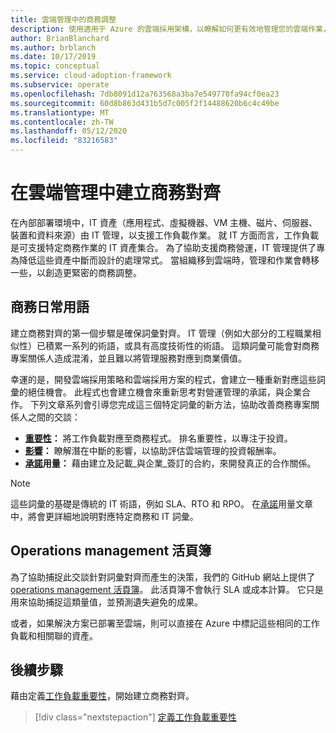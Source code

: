 ```yaml
---
title: 雲端管理中的商務調整
description: 使用適用于 Azure 的雲端採用架構，以瞭解如何更有效地管理您的雲端作業，以及發展更緊密的商務調整。
author: BrianBlanchard
ms.author: brblanch
ms.date: 10/17/2019
ms.topic: conceptual
ms.service: cloud-adoption-framework
ms.subservice: operate
ms.openlocfilehash: 7db8091d12a763568a3ba7e549770fa94cf0ea23
ms.sourcegitcommit: 60d8b863d431b5d7c005f2f14488620b6c4c49be
ms.translationtype: MT
ms.contentlocale: zh-TW
ms.lasthandoff: 05/12/2020
ms.locfileid: "83216583"
---
```

# <a name="create-business-alignment-in-cloud-management"></a>在雲端管理中建立商務對齊

在內部部署環境中，IT 資產（應用程式、虛擬機器、VM 主機、磁片、伺服器、裝置和資料來源）由 IT 管理，以支援工作負載作業。 就 IT 方面而言，工作負載是可支援特定商務作業的 IT 資產集合。 為了協助支援商務營運，IT 管理提供了專為降低這些資產中斷而設計的處理常式。 當組織移到雲端時，管理和作業會轉移一些，以創造更緊密的商務調整。

## <a name="business-vernacular"></a>商務日常用語

建立商務對齊的第一個步驟是確保詞彙對齊。 IT 管理（例如大部分的工程職業相似性）已積累一系列的術語，或具有高度技術性的術語。 這類詞彙可能會對商務專案關係人造成混淆，並且難以將管理服務對應到商業價值。

幸運的是，開發雲端採用策略和雲端採用方案的程式，會建立一種重新對應這些詞彙的絕佳機會。 此程式也會建立機會來重新思考對營運管理的承諾，與企業合作。 下列文章系列會引導您完成這三個特定詞彙的新方法，協助改善商務專案關係人之間的交談：

- **[重要性](./criticality.md)：** 將工作負載對應至商務程式。 排名重要性，以專注于投資。
- **[影響](./impact.md)：** 瞭解潛在中斷的影響，以協助評估雲端管理的投資報酬率。
- **[承諾](./commitment.md)用量：** 藉由建立及記載_與企業_簽訂的合約，來開發真正的合作關係。

> [!NOTE]
> 這些詞彙的基礎是傳統的 IT 術語，例如 SLA、RTO 和 RPO。 在[承諾](./commitment.md)用量文章中，將會更詳細地說明對應特定商務和 IT 詞彙。

## <a name="operations-management-workbook"></a>Operations management 活頁簿

為了協助捕捉此交談針對詞彙對齊而產生的決策，我們的 GitHub 網站上提供了[operations management 活頁簿](https://raw.githubusercontent.com/microsoft/CloudAdoptionFramework/master/manage/opsmanagementworkbook.xlsx)。 此活頁簿不會執行 SLA 或成本計算。 它只是用來協助捕捉這類量值，並預測遺失避免的成果。

或者，如果解決方案已部署至雲端，則可以直接在 Azure 中標記這些相同的工作負載和相關聯的資產。

## <a name="next-steps"></a>後續步驟

藉由定義[工作負載重要性](./criticality.md)，開始建立商務對齊。

> [!div class="nextstepaction"]
> [定義工作負載重要性](./criticality.md)
